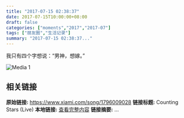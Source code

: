 ```yaml
---
title: "2017-07-15 02:38:37"
date: 2017-07-15T10:00:00+08:00
draft: false
categories: ["moments","2017","2017-07"]
tags: ["朋友圈","生活记录"]
summary: "2017-07-15 02:38:37..."
---
```


我只有四个字想说：“男神，想嫁。”

![Media 1](/Moments/photos/2017-07-15/201707150238370.jpg)

## 相关链接

**原始链接:** https://www.xiami.com/song/1796009028
**链接标题:** Counting Stars (Live)
**本地链接:** [查看完整内容](/link_content/2017/07/2017-07-15/link_content/)
**链接摘要:** ...

